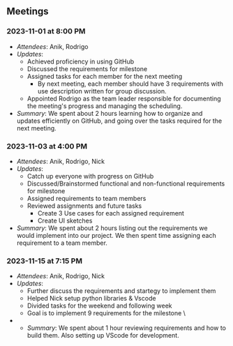 ## Meetings

### 2023-11-01 at 8:00 PM
- *Attendees*: Anik, Rodrigo
- *Updates*:
  - Achieved proficiency in using GitHub
  - Discussed the requirements for milestone
  - Assigned tasks for each member for the next meeting
    - By next meeting, each member should have 3 requirements with use description written for group discussion.
  - Appointed Rodrigo as the team leader responsible for documenting the meeting's progress and managing the scheduling.
- *Summary*: We spent about 2 hours learning how to organize and updates efficiently on GitHub, and going over the tasks required for the next meeting.

### 2023-11-03 at 4:00 PM
- *Attendees*: Anik, Rodrigo, Nick
- *Updates*:
  - Catch up everyone with progress on GitHub
  - Discussed/Brainstormed functional and non-functional requirements for milestone
  - Assigned requirements to team members
  - Reviewed assignments and future tasks
    - Create 3 Use cases for each assigned requirement
    - Create UI sketches
- *Summary*: We spent about 2 hours listing out the requirements we would implement into our project. We then spent time assigning each requirement to a team member.
  
### 2023-11-15 at 7:15 PM 
- *Attendees*: Anik, Rodrigo, Nick
- *Updates*:
  - Further discuss the requirements and startegy to implement them 
  - Helped Nick setup python libraries & Vscode
  - Divided tasks for the weekend and following week 
  - Goal is to implement 9 requirements for the milestone \
- - *Summary*: We spent about 1 hour reviewing requirements and how to build them. Also setting up VScode for 
development. 

